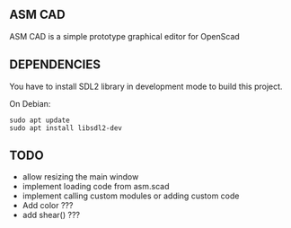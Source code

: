 ## ASM CAD
ASM CAD is a simple prototype graphical editor for OpenScad

## DEPENDENCIES
You have to install SDL2 library in development mode to build this project.

On Debian:
```
sudo apt update  
sudo apt install libsdl2-dev  
```

## TODO
* allow resizing the main window
* implement loading code from asm.scad
* implement calling custom modules or adding custom code
* Add color ???
* add shear() ???
